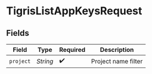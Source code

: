 # TigrisListAppKeysRequest


## Fields

| Field               | Type                | Required            | Description         |
| ------------------- | ------------------- | ------------------- | ------------------- |
| `project`           | *String*            | :heavy_check_mark:  | Project name filter |